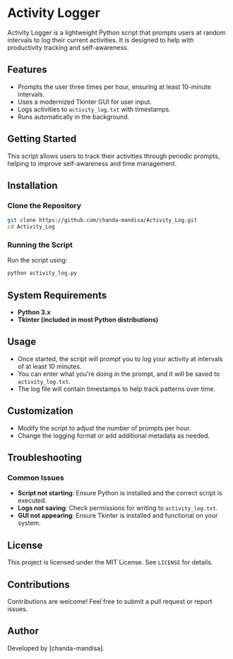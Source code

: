 # Activity Logger

Activity Logger is a lightweight Python script that prompts users at random intervals to log their current activities. It is designed to help with productivity tracking and self-awareness.

## Features
- Prompts the user three times per hour, ensuring at least 10-minute intervals.
- Uses a modernized Tkinter GUI for user input.
- Logs activities to `activity_log.txt` with timestamps.
- Runs automatically in the background.

## Getting Started
This script allows users to track their activities through periodic prompts, helping to improve self-awareness and time management.

## Installation
### Clone the Repository
```sh
git clone https://github.com/chanda-mandisa/Activity_Log.git
cd Activity_Log
```

### Running the Script
Run the script using:
```sh
python activity_log.py
```

## System Requirements
- **Python 3.x**
- **Tkinter (included in most Python distributions)**

## Usage
- Once started, the script will prompt you to log your activity at intervals of at least 10 minutes.
- You can enter what you're doing in the prompt, and it will be saved to `activity_log.txt`.
- The log file will contain timestamps to help track patterns over time.

## Customization
- Modify the script to adjust the number of prompts per hour.
- Change the logging format or add additional metadata as needed.

## Troubleshooting
### Common Issues
- **Script not starting**: Ensure Python is installed and the correct script is executed.
- **Logs not saving**: Check permissions for writing to `activity_log.txt`.
- **GUI not appearing**: Ensure Tkinter is installed and functional on your system.

## License
This project is licensed under the MIT License. See `LICENSE` for details.

## Contributions
Contributions are welcome! Feel free to submit a pull request or report issues.

## Author
Developed by [chanda-mandisa].
